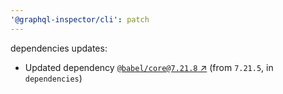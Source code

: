 ```yaml
---
'@graphql-inspector/cli': patch
---
```

dependencies updates:
  - Updated dependency [`@babel/core@7.21.8` ↗︎](https://www.npmjs.com/package/@babel/core/v/7.21.8)
    (from `7.21.5`, in `dependencies`)
